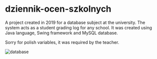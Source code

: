 # dziennik-ocen-szkolnych
A project created in 2019 for a database subject at the university. The system acts as a student grading log for any school. It was created using Java language, Swing framework and MySQL database.

Sorry for polish variables, it was required by the teacher.

![database](https://i.imgur.com/1yFd3qQ.png)
